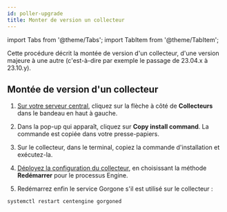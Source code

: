 ```yaml
---
id: poller-upgrade
title: Monter de version un collecteur
---
```


import Tabs from '@theme/Tabs';
import TabItem from '@theme/TabItem';

Cette procédure décrit la montée de version d'un collecteur, d'une version majeure à une autre (c'est-à-dire par exemple le passage de 23.04.x à 23.10.y).

## Montée de version d'un collecteur

1. [Sur votre serveur central](../getting-started/interface.md#accéder-à-linterface-du-serveur-central), cliquez sur la flèche à côté de **Collecteurs** dans le bandeau en haut à gauche.

2. Dans la pop-up qui apparaît, cliquez sur **Copy install command**. La commande est copiée dans votre presse-papiers.

3. Sur le collecteur, dans le terminal, copiez la commande d'installation et exécutez-la.

4. [Déployez la configuration du collecteur](../monitoring/monitoring-servers/deploying-a-configuration.md), 
en choisissant la méthode **Redémarrer** pour le processus Engine.

5. Redémarrez enfin le service Gorgone s'il est utilisé sur le collecteur :

  ```shell
  systemctl restart centengine gorgoned
  ```
